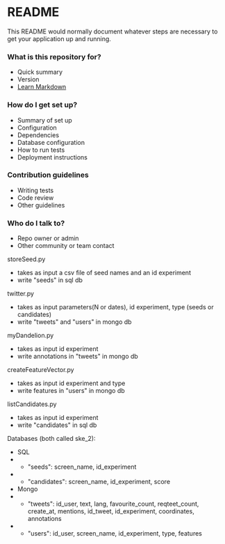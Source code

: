 # README #

This README would normally document whatever steps are necessary to get your application up and running.

### What is this repository for? ###

* Quick summary
* Version
* [Learn Markdown](https://bitbucket.org/tutorials/markdowndemo)

### How do I get set up? ###

* Summary of set up
* Configuration
* Dependencies
* Database configuration
* How to run tests
* Deployment instructions

### Contribution guidelines ###

* Writing tests
* Code review
* Other guidelines

### Who do I talk to? ###

* Repo owner or admin
* Other community or team contact


storeSeed.py
* takes as input a csv file of seed names and an id experiment
* write "seeds" in sql db

twitter.py
* takes as input parameters(N or dates), id experiment, type (seeds or candidates)
* write "tweets" and "users" in mongo db

myDandelion.py
* takes as input id experiment
* write annotations in "tweets" in mongo db

createFeatureVector.py
* takes as input id experiment and type
* write features in "users" in mongo db

listCandidates.py
* takes as input id experiment
* write "candidates" in sql db









Databases (both called ske_2):
* SQL
* * "seeds": screen_name, id_experiment
* * "candidates": screen_name, id_experiment, score
* Mongo
* * "tweets": id_user, text, lang, favourite_count, reqteet_count, create_at, mentions, id_tweet, id_experiment, coordinates, annotations
* * "users": id_user, screen_name, id_experiment, type, features








